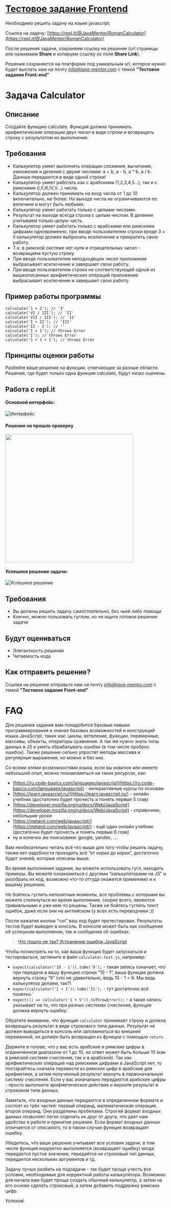 # [Тестовое задание Frontend](https://jm-program.github.io/frontend-calculator)

Необходимо решить задачу на языке javascript. 

Ссылка на задачу: [https://repl.it/@JavaMentor/RomanCalculator](https://repl.it/@JavaMentor/RomanCalculator)

После решения задачи, сохраняем ссылку на решение (url страницы или нажимаем **Share** и копируем ссылку из поля **Share Link**).

Решение сохраняется на платформе под уникальным url, которое нужно будет выслать нам на почту *info@java-mentor.com* с темой **"Тестовое задание Front-end"**

# Задача Calculator

## Описание
Создайте функцию calculate.
Функция должна принимать арифметические операции двух чисел в виде строки и возвращать строку с результатом их выполнения.

## Требования
- Калькулятор умеет выполнять операции сложения, вычитания, умножения и деления с двумя числами: a + b, a - b, a * b, a / b. Данные передаются в виде одной строки!
- Калькулятор умеет работать как с арабскими (1,2,3,4,5…), так и с римскими (I,II,III,IV,V…) числа.
- Калькулятор должен принимать на вход числа от 1 до 10 включительно, не более. На выходе числа не ограничиваются по величине и могут быть любыми.
- Калькулятор умеет работать только с целыми числами.
- Результат на выходе всегда строка с целым числом. В делении учитываем только целую часть.
- Калькулятор умеет работать только с арабскими или римскими цифрами одновременно, при вводе пользователем строки вроде 3 + II калькулятор должен выбросить исключение и прекратить свою работу.
- Т.к. в римской системе нет нуля и отрицательных чисел - возвращаем пустую строку.
- При вводе пользователем неподходящих чисел приложение выбрасывает исключение и завершает свою работу.
- При вводе пользователем строки не соответствующей одной из вышеописанных арифметических операций приложение выбрасывает исключение и завершает свою работу.


## Пример работы программы
```
calculate('1 + 2'); // '3'
calculate('VI / III'); // 'II'
calculate('VII / III'); // 'II'
calculate('I + II'); // 'III'
calculate('II - I'); // ''
calculate('I + 1'); // throws Error
calculate('I'); // throws Error
calculate('1 + 1 + 1'); // throws Error
```

## Принципы оценки работы
Разбейте ваше решение на функции, отвечающие за разные области.
Решения, где будет только одна функция calculate, будут низко оценены.

## Работа с repl.it 
#### Основной интерфейс:
![Интерфейс](https://monosnap.com/image/JbZCDdBvx9MPeMYKpFgpOFlLtjpT08)

#### Решение не прошло проверку
<img src="https://monosnap.com/image/u5BoAASeSjfmdV0vvciSlpuYxGNMOB" atl="Неверное решение" width="400px" />

#### Успешное решение задачи:
![Успешное решение](https://monosnap.com/image/AxOO9Im0Ej91CtYfJCarzXIM4vOkvA)

## Требования
- Вы должны решить задачу самостоятельно, без чьей либо помощи
- Кончно, можно пользовать гуглом, но не ищите готовое решение задачи

## Будут оцениваться
- Элегантность решения
- Читаемость кода

## Как отправить решение?
Ссылки на решение отправьте нам на почту *info@java-mentor.com* с темой **"Тестовое задание Front-end"**

# FAQ

Для решения задания вам понадобится базовые навыки программирования и знание базовых возможностей и конструкций языка JavaScript, таких как: циклы, ветвление, функции, переменные, массивы, объекты, операторы сравнения. А так же нужно знать типы данных в JS и уметь обрабатывать ошибки (в том числе проброс ошибок).
Также решение сильно упростят методы массива и регулярные выражения, но можно и без них.

Со всеми этими возможностями языка, если вы новичок или имеете небольшой опыт, можно познакомиться на таких ресурсах, как: 
- [https://ru.code-basics.com/languages/javascript](https://ru.code-basics.com/languages/javascript) - интерактивные курсы по основам
- [https://learn.javascript.ru/](https://learn.javascript.ru/) - онлайн учебник (достаточно будет прочесть и понять первые 5 глав)
- [https://developer.mozilla.org/ru/docs/Web/JavaScript](https://developer.mozilla.org/ru/docs/Web/JavaScript) - справочник, небольшие уроки
- [https://metanit.com/web/javascript/](https://metanit.com/web/javascript/) - ещё один онлайн учебник (достаточно будет прочесть и понять первые 6 глав)
- ну и конечно же поисковики: google, yandex, ....

Вам необязательно читать всё что выше для того чтобы решить задачу, также нет надобности проходить всё “от корки до корки”, достаточно будет знаний, которые описаны выше.

Во время выполнения задания, вы можете использовать гугл, находить примеры. Вы можете ознакомиться с другими “калькуляторами на JS” и разобрать их код, возможно что-то оттуда окажется применимо и к вашему решению.

Не бойтесь гуглить непонятные моменты, все проблемы с которыми вы можете столкнуться во время выполнения, скорее всего, являются тривиальными и уже кем-то решены. Также не бойтесь гуглить текст ошибок, даже если они на английском (у всех есть переводчики ;))

После нажатия кнопки “run” ваш код будет протестирован. Результаты тестов будет выведен в консоль. В консоле может быть как сообщение об успешном выполнении, так и сообщения об ошибках.

> [Что пошло не так? Устранение ошибок JavaScript](https://developer.mozilla.org/ru/docs/Learn/JavaScript/%D0%9F%D0%B5%D1%80%D0%B2%D1%8B%D0%B5_%D1%88%D0%B0%D0%B3%D0%B8/%D0%A7%D1%82%D0%BE_%D0%BF%D0%BE%D1%88%D0%BB%D0%BE_%D0%BD%D0%B5_%D1%82%D0%B0%D0%BA)

Чтобы посмотреть на то, как ваша функция будет запускаться и тестироваться, загляните в файл `calculator.test.js`, например:

- `expect(calculator('10 - 1')).toBe('9');` - такая запись означает, что при передаче в вашу функцию строки “10 - 1”, ваша функция должна вернуть строку “9” (что не удивительно, ведь 10 - 1 = 9. Мы ведь калькулятор делаем, так?)
- `expect(calculator('I + I')).toBe('II');` - тут достаточно всё понятно.`
- `expect(() => calculator('1 + V')).toThrowError();` - а такая запись указывает на то, что при разных системах счисления, функция должна вернуть ошибку.`

Обратите внимание, что функция `calculator` принимает строку и должна возвращать результат в виде строкового типа данных. Результат не должен выводиться в консоль или запоминаться во внешней переменной, он должен быть возвращен из функции с помощью `return`. 

Держите в голове, что у вас есть арабские и римские цифры в ограниченном диапазоне от 1 до 10, но ответ может быть больше 10 (как в римской системе счисления, так и в арабской). Так как арифметических операций над римскими цифрами в JavaScript нет, то постарайтесь сначала перевести из римских цифр в арабские для арифметики, а затем полученный результат вернуть в первоначальную систему счисления. Если у вас изначально передаются арабские цифры - просто выполните арифметическое действие и верните результат в строковом типе данных.

Заметьте, что входные данные передаются в определенном формате и состоят из трёх частей: первый операнд, математическая операция, второй операнд. Они разделены пробелами. Строгий формат входных данных позволяет легко отделить их друг от друга, что дает нам удобство в работе и принятие решения. Если формат входных данных отличается от описаного, то в таком случае функция возвращает ошибку.

Убедитесь, что ваше решение учитывает все условия задачи, в том числе функция корректно выполняется (возвращает ошибку) когда: передается пустое значение, передаётся не строковый тип данных, передается нескольких аргументов и тд.

Задачу лучше разбить на подзадачи - так будет проще учесть все условия, необходимые для корректной работы калькулятора. Возможно для начала вам будет проще создать обычный калькулятор, а затем на его основе сделать строковый, а затем добавить поддержку римских цифр.

Успехов!


